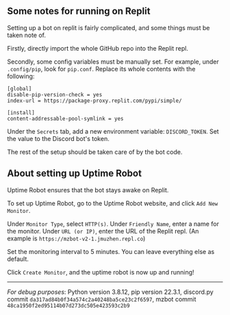 ## Some notes for running on Replit

Setting up a bot on replit is fairly complicated,
and some things must be taken note of.

Firstly, directly import the whole GitHub repo into the Replit repl.

Secondly, some config variables must be manually set. For example, under `.config/pip`,
look for `pip.conf`.
Replace its whole contents with the following:

```
[global]
disable-pip-version-check = yes
index-url = https://package-proxy.replit.com/pypi/simple/

[install]
content-addressable-pool-symlink = yes
```

Under the `Secrets` tab, add a new environment variable:
`DISCORD_TOKEN`. Set the value to the Discord bot's token.

The rest of the setup should be taken care of by the bot code.

## About setting up Uptime Robot

Uptime Robot ensures that the bot stays awake on Replit.

To set up Uptime Robot, go to the Uptime Robot website, and click `Add New Monitor`.

Under `Monitor Type`, select `HTTP(s)`.
Under `Friendly Name`, enter a name for the monitor.
Under `URL (or IP)`, enter the URL of the Replit repl. (An example is `https://mzbot-v2-1.jmuzhen.repl.co`)

Set the monitoring interval to 5 minutes. You can leave everything else as default.

Click `Create Monitor`, and the uptime robot is now up and running!

---

*For debug purposes*:
Python version 3.8.12, pip version 22.3.1, discord.py commit `da317ad84b0f34a574c2a40248ba5ce23c2f6597`,
mzbot commit `48ca1950f2ed95114b07d273dc505e423593c2b9`
